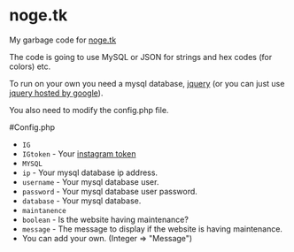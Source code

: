 # noge.tk

My garbage code for [noge.tk](http://noge.tk)

The code is going to use MySQL or JSON for strings and hex codes (for colors) etc.

To run on your own you need a mysql database, [jquery](https://jquery.com/) (or you can just use [jquery hosted by google](https://developers.google.com/speed/libraries/)).

You also need to modify the config.php file.

#Config.php

- `IG`
- `IGtoken` - Your [instagram token](http://instagram.pixelunion.net)
- `MYSQL`
- `ip` - Your mysql database ip address.
- `username` - Your mysql database user.
- `password` - Your mysql database user password.
- `database` - Your mysql database.
- `maintanence`
- `boolean` - Is the website having maintenance?
- `message` - The message to display if the website is having maintenance.
- You can add your own. (Integer => "Message")
